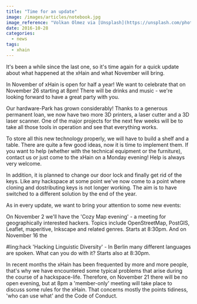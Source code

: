```yaml
---
title: "Time for an update"
image: /images/articles/notebook.jpg
image_reference: "Volkan Olmez via [Unsplash](https://unsplash.com/photos/aG-pvyMsbis) ([CC0](https://creativecommons.org/publicdomain/zero/1.0/deed.de))"
date: 2016-10-28
categories:
  - news
tags:
  - xhain
---
```


It's been a while since the last one, so it's time again for a quick
update about what happened at the xHain and what November will bring.

In November of xHain is open for half a year! We want to celebrate that
on November 26 starting at 8pm! There will be drinks and music - we're
looking forward to have a great party with you.

Our hardware-Park has grown considerably! Thanks to a generous permanent
loan, we now have two more 3D printers, a laser cutter and a 3D laser
scanner. One of the major projects for the next few weeks will be to
take all those tools in operation and see that everything works.

To store all this new technology properly, we will have to build a shelf
and a table. There are quite a few good ideas, now it is time to
implement them.
If you want to help (whether with the technical equipment or the
furniture), contact us or just come to the xHain on a Monday evening!
Help is always very welcome.

In addition, it is planned to change our door lock and finally get rid
of the keys. Like any hackspace at some point we've now come to a point
where cloning and dostributing keys is not longer working. The aim is to
have switched to a different solution by the end of the year.

As in every update, we want to bring your attention to some new events:

On November 2 we'll have the 'Cozy Map evening' - a meeting for
geographically interested hackers. Topics include OpenStreetMap,
PostGIS, Leaflet, maperitive, Inkscape and related genres.
Starts at 8:30pm.
And on November 16 the <div>#ling:hack 'Hacking Linguistic Diversity' -
In Berlin many different languages ​​are spoken. What can you do with
it? Starts also at 8:30pm.

In recent months the xHain has been frequented by more and more people,
that's why we have encountered some typical problems that arise during
the course of a hackspace-life. Therefore, on November 21 there will be
no open evening, but at 8pm a 'member-only' meeting will take place to
discuss some rules for the xHain. That concerns mostly the points
tidiness, 'who can use what' and the Code of Conduct.
